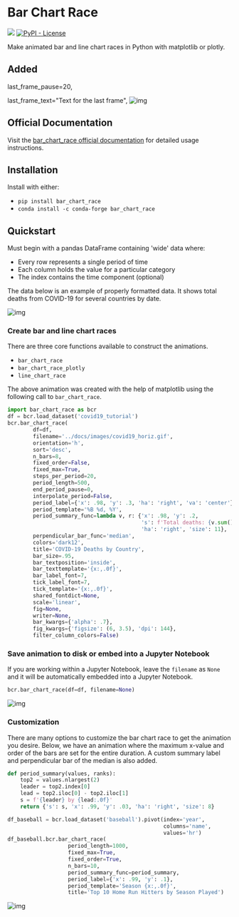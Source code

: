 # Bar Chart Race

[![](https://img.shields.io/pypi/v/bar_chart_race)](https://pypi.org/project/bar_chart_race)
[![PyPI - License](https://img.shields.io/pypi/l/bar_chart_race)](LICENSE)

Make animated bar and line chart races in Python with matplotlib or plotly.

## Added
last_frame_pause=20,


last_frame_text="Text for the last frame",
![img](https://github.com/dexplo/bar_chart_race/raw/gh-pages/images/covid19_horiz.gif)

## Official Documentation

Visit the [bar_chart_race official documentation](https://www.dexplo.org/bar_chart_race) for detailed usage instructions.

## Installation

Install with either:

* `pip install bar_chart_race`
* `conda install -c conda-forge bar_chart_race`

## Quickstart

Must begin with a pandas DataFrame containing 'wide' data where:

* Every row represents a single period of time
* Each column holds the value for a particular category
* The index contains the time component (optional)
  
The data below is an example of properly formatted data. It shows total deaths from COVID-19 for several countries by date.

![img](https://github.com/dexplo/bar_chart_race/raw/gh-pages/images/wide_data.png)

### Create bar and line chart races

There are three core functions available to construct the animations.

* `bar_chart_race`
* `bar_chart_race_plotly`
* `line_chart_race`

The above animation was created with the help of matplotlib using the following call to `bar_chart_race`.

```python
import bar_chart_race as bcr
df = bcr.load_dataset('covid19_tutorial')
bcr.bar_chart_race(
        df=df, 
        filename='../docs/images/covid19_horiz.gif', 
        orientation='h', 
        sort='desc', 
        n_bars=8, 
        fixed_order=False, 
        fixed_max=True, 
        steps_per_period=20, 
        period_length=500, 
        end_period_pause=0,
        interpolate_period=False, 
        period_label={'x': .98, 'y': .3, 'ha': 'right', 'va': 'center'}, 
        period_template='%B %d, %Y', 
        period_summary_func=lambda v, r: {'x': .98, 'y': .2, 
                                          's': f'Total deaths: {v.sum():,.0f}', 
                                          'ha': 'right', 'size': 11}, 
        perpendicular_bar_func='median', 
        colors='dark12', 
        title='COVID-19 Deaths by Country', 
        bar_size=.95, 
        bar_textposition='inside',
        bar_texttemplate='{x:,.0f}', 
        bar_label_font=7, 
        tick_label_font=7, 
        tick_template='{x:,.0f}',
        shared_fontdict=None, 
        scale='linear', 
        fig=None, 
        writer=None, 
        bar_kwargs={'alpha': .7},
        fig_kwargs={'figsize': (6, 3.5), 'dpi': 144},
        filter_column_colors=False) 
```

### Save animation to disk or embed into a Jupyter Notebook

If you are working within a Jupyter Notebook, leave the `filename` as `None` and it will be automatically embedded into a Jupyter Notebook.

```python
bcr.bar_chart_race(df=df, filename=None)
```

![img](https://github.com/dexplo/bar_chart_race/raw/gh-pages/images/bcr_notebook.png)

### Customization

There are many options to customize the bar chart race to get the animation you desire. Below, we have an animation where the maximum x-value and order of the bars are set for the entire duration. A custom summary label and perpendicular bar of the median is also added.

```python
def period_summary(values, ranks):
    top2 = values.nlargest(2)
    leader = top2.index[0]
    lead = top2.iloc[0] - top2.iloc[1]
    s = f'{leader} by {lead:.0f}'
    return {'s': s, 'x': .99, 'y': .03, 'ha': 'right', 'size': 8}

df_baseball = bcr.load_dataset('baseball').pivot(index='year',
                                                 columns='name',
                                                 values='hr')
df_baseball.bcr.bar_chart_race(
                   period_length=1000,
                   fixed_max=True, 
                   fixed_order=True, 
                   n_bars=10,
                   period_summary_func=period_summary,
                   period_label={'x': .99, 'y': .1},
                   period_template='Season {x:,.0f}',
                   title='Top 10 Home Run Hitters by Season Played')
```

![img](https://github.com/dexplo/bar_chart_race/raw/gh-pages/images/baseball_horiz.gif)
